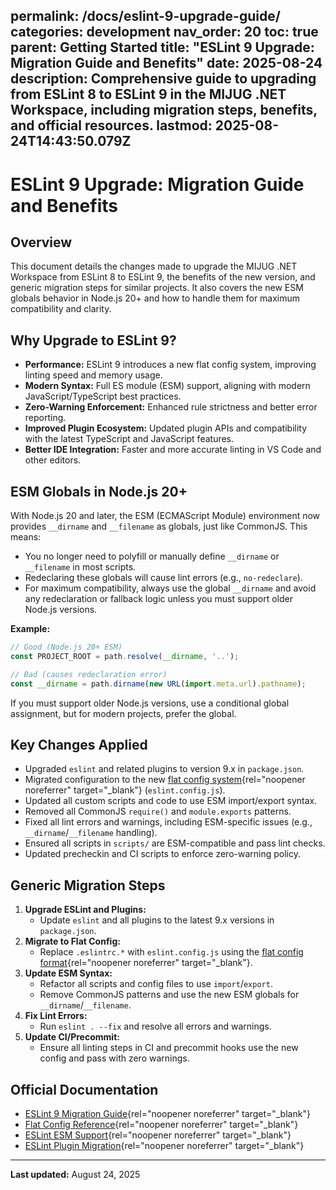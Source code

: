 permalink: /docs/eslint-9-upgrade-guide/
categories: development
nav_order: 20
toc: true
parent: Getting Started
title: "ESLint 9 Upgrade: Migration Guide and Benefits"
date: 2025-08-24
description: Comprehensive guide to upgrading from ESLint 8 to ESLint 9 in the MIJUG .NET Workspace, including migration steps, benefits, and official resources.
lastmod: 2025-08-24T14:43:50.079Z
---


# ESLint 9 Upgrade: Migration Guide and Benefits

## Overview

This document details the changes made to upgrade the MIJUG .NET Workspace from ESLint 8 to ESLint 9, the benefits of the new version, and generic migration steps for similar projects. It also covers the new ESM globals behavior in Node.js 20+ and how to handle them for maximum compatibility and clarity.

## Why Upgrade to ESLint 9?

- **Performance:** ESLint 9 introduces a new flat config system, improving linting speed and memory usage.
- **Modern Syntax:** Full ES module (ESM) support, aligning with modern JavaScript/TypeScript best practices.
- **Zero-Warning Enforcement:** Enhanced rule strictness and better error reporting.
- **Improved Plugin Ecosystem:** Updated plugin APIs and compatibility with the latest TypeScript and JavaScript features.
- **Better IDE Integration:** Faster and more accurate linting in VS Code and other editors.

## ESM Globals in Node.js 20+

With Node.js 20 and later, the ESM (ECMAScript Module) environment now provides `__dirname` and `__filename` as globals, just like CommonJS. This means:

- You no longer need to polyfill or manually define `__dirname` or `__filename` in most scripts.
- Redeclaring these globals will cause lint errors (e.g., `no-redeclare`).
- For maximum compatibility, always use the global `__dirname` and avoid any redeclaration or fallback logic unless you must support older Node.js versions.

**Example:**

```js
// Good (Node.js 20+ ESM)
const PROJECT_ROOT = path.resolve(__dirname, '..');

// Bad (causes redeclaration error)
const __dirname = path.dirname(new URL(import.meta.url).pathname);
```

If you must support older Node.js versions, use a conditional global assignment, but for modern projects, prefer the global.

## Key Changes Applied

- Upgraded `eslint` and related plugins to version 9.x in `package.json`.
- Migrated configuration to the new [flat config system](https://eslint.org/docs/latest/use/configure/configuration-files-new){rel="noopener noreferrer" target="_blank"} (`eslint.config.js`).
- Updated all custom scripts and code to use ESM import/export syntax.
- Removed all CommonJS `require()` and `module.exports` patterns.
- Fixed all lint errors and warnings, including ESM-specific issues (e.g., `__dirname`/`__filename` handling).
- Ensured all scripts in `scripts/` are ESM-compatible and pass lint checks.
- Updated precheckin and CI scripts to enforce zero-warning policy.

## Generic Migration Steps

1. **Upgrade ESLint and Plugins:**
   - Update `eslint` and all plugins to the latest 9.x versions in `package.json`.
2. **Migrate to Flat Config:**
   - Replace `.eslintrc.*` with `eslint.config.js` using the [flat config format](https://eslint.org/docs/latest/use/configure/configuration-files-new){rel="noopener noreferrer" target="_blank"}.
3. **Update ESM Syntax:**
   - Refactor all scripts and config files to use `import`/`export`.
   - Remove CommonJS patterns and use the new ESM globals for `__dirname`/`__filename`.
4. **Fix Lint Errors:**
   - Run `eslint . --fix` and resolve all errors and warnings.
5. **Update CI/Precommit:**
   - Ensure all linting steps in CI and precommit hooks use the new config and pass with zero warnings.

## Official Documentation

- [ESLint 9 Migration Guide](https://eslint.org/docs/latest/upgrade-guide){rel="noopener noreferrer" target="_blank"}
- [Flat Config Reference](https://eslint.org/docs/latest/use/configure/configuration-files-new){rel="noopener noreferrer" target="_blank"}
- [ESLint ESM Support](https://eslint.org/docs/latest/use/configure/ecmascript-modules){rel="noopener noreferrer" target="_blank"}
- [ESLint Plugin Migration](https://eslint.org/docs/latest/developer-guide/working-with-plugins){rel="noopener noreferrer" target="_blank"}

---

**Last updated:** August 24, 2025
